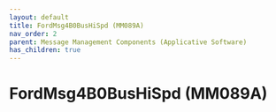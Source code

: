 ```yaml
---
layout: default
title: FordMsg4B0BusHiSpd (MM089A)
nav_order: 2
parent: Message Management Components (Applicative Software)
has_children: true
---
```

# FordMsg4B0BusHiSpd (MM089A)
